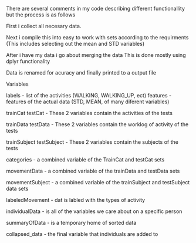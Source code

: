 There are several comments in my code describing different functionallity but the process is as follows

First i collect all necesary data.

Next i compile this into easy to work with sets according to the requirments 
	(This includes selecting out the mean and STD variables)
	
After i have my data i go about merging the data
	This is done mostly using dplyr functionality
	
Data is renamed for acuracy and finally printed to a output file


Variables

labels - list of the activities (WALKING, WALKING_UP, ect)
features - features of the actual data (STD, MEAN, of many diferent variables)

trainCat
testCat   - These 2 variables contain the activities of the tests

trainData
testData  - These 2 variables contain the worklog of activity of the tests

trainSubject 
testSubject  - These 2 variables contain the subjects of the tests

categories - a combined variable of the TrainCat and testCat sets

movementData - a combined variable of the trainData and testData sets

movementSubject - a combined variable of the trainSubject and testSubject data sets

labeledMovement - dat is labled with the types of activity

individualData - is all of the variables we care about on a specific person

summaryOfData - is a temporary home of sorted data

collapsed_data - the final variable that individuals are added to